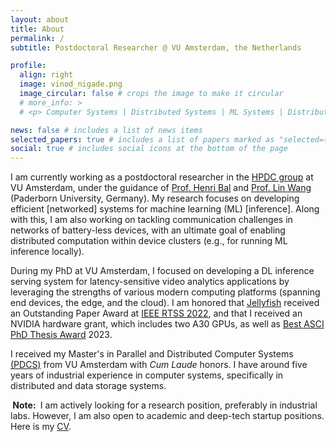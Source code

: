 ```yaml
---
layout: about
title: About
permalink: /
subtitle: Postdoctoral Researcher @ VU Amsterdam, the Netherlands

profile:
  align: right
  image: vinod_nigade.png
  image_circular: false # crops the image to make it circular
  # more_info: >
  # <p> Computer Systems | Distributed Systems | ML Systems | Distributed Intermittent Systems </p>

news: false # includes a list of news items
selected_papers: true # includes a list of papers marked as "selected={true}"
social: true # includes social icons at the bottom of the page
---
```


I am currently working as a postdoctoral researcher in the [HPDC group](https://www.vuhpdc.net) at VU Amsterdam, under the guidance of [Prof. Henri Bal](https://www.vuhpdc.net/henri-bal/) and [Prof. Lin Wang](https://linwang.info/) (Paderborn University, Germany). My research focuses on developing efficient \[networked\] systems for machine learning (ML) \[inference\]. Along with this, I am also working on tackling communication challenges in networks of battery-less devices, with an ultimate goal of enabling distributed computation within device clusters (e.g., for running ML inference locally).

During my PhD at VU Amsterdam, I focused on developing a DL inference serving system for latency-sensitive video analytics applications by leveraging the strengths of various modern computing platforms (spanning end devices, the edge, and the cloud). I am honored that [Jellyfish](http://vnigade.github.io/assets/pdf/jellyfish_rtss22.pdf) received an Outstanding Paper Award at [IEEE RTSS 2022](https://2022.rtss.org/awards/), and that I received an NVIDIA hardware grant, which includes two A30 GPUs, as well as [Best ASCI PhD Thesis Award](https://asci.school/) 2023.

I received my Master's in Parallel and Distributed Computer Systems [(PDCS)](https://masters.vu.nl/en/programmes/parallel-distributed-computer-systems/index.aspx) from VU Amsterdam with *Cum Laude* honors. I have around five years of industrial experience in computer systems, specifically in distributed and data storage systems.

<!-- <div class="alert alert-info">
  <strong>Note:</strong> I am actively looking for a research position, preferably in industrial labs. However, I am also open to academic and deep-tech startup positions. Here is my <a href="http://vnigade.github.io/files/CV_Vinod_Nigade.pdf">CV</a>.
</div> -->

<p><strong><span class="notice-highlight">&nbsp;Note:&nbsp;</span></strong> I am actively looking for a research position, preferably in industrial labs. However, I am also open to academic and deep-tech startup positions. Here is my <a href="http://vnigade.github.io/assets/pdf/CV_Vinod_Nigade.pdf">CV</a>. </p>
